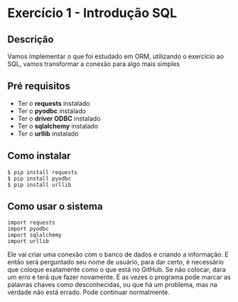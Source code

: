 # Exercício 1 - Introdução SQL
## Descrição
Vamos implementar o que foi estudado em ORM, utilizando o exercício ao SQL, vamos transformar a conexão para algo mais simples

## Pré requisitos
- Ter o **requests** instalado
- Ter o **pyodbc** instalado
- Ter o **driver ODBC** instalado
- Ter o **sqlalchemy** instalado
- Ter o **urllib** instalado
## Como instalar
```
$ pip install requests
$ pip install pyodbc
$ pip install urllib
```

## Como usar o sistema
```
import requests
import pyodbc
import sqlalchemy
import urllib
```
Ele vai criar uma conexão com o banco de dados e criando a informação. E então será perguntado seu nome de usuário, para dar certo, é necessário que coloque exatamente como o que está no GitHub. Se não colocar, dara um erro e terá que fazer novamente. E as vezes o programa pode marcar as palavras chaves como desconhecidas, ou que há um problema, mas na verdade não está errado. Pode continuar normalmente.
